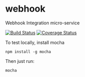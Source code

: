 # webhook
Webhook Integration micro-service

[![Build Status](https://travis-ci.org/linchpin-integrations/webhook.svg?branch=master)](https://travis-ci.org/linchpin-integrations/webhook)
[![Coverage Status](https://coveralls.io/repos/linchpin-integrations/webhook/badge.svg?branch=master)](https://coveralls.io/r/linchpin-integrations/webhook?branch=master)

To test locally, install mocha
```
npm install -g mocha
```

Then just run:
```
mocha
```
